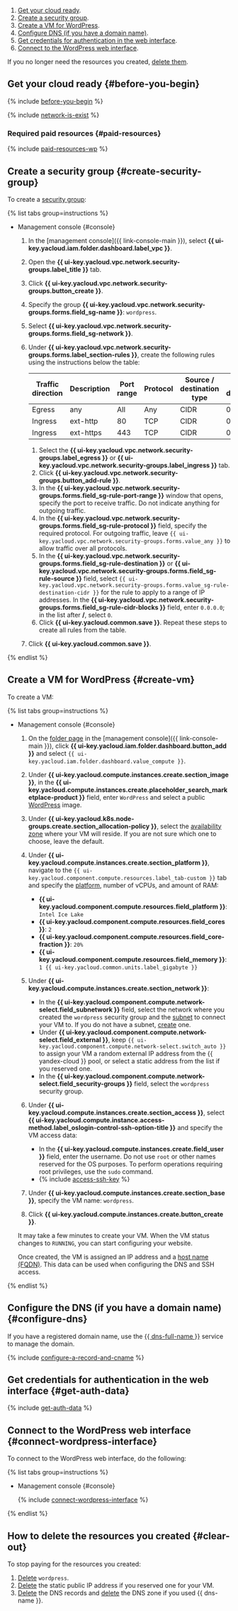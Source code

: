 1. [Get your cloud ready](#before-you-begin).
1. [Create a security group](#create-security-group).
1. [Create a VM for WordPress](#create-vm).
1. [Configure DNS (if you have a domain name)](#configure-dns).
1. [Get credentials for authentication in the web interface](#get-auth-data).
1. [Connect to the WordPress web interface](#connect-wordpress-interface).

If you no longer need the resources you created, [delete them](#clear-out).

## Get your cloud ready {#before-you-begin}

{% include [before-you-begin](../../_tutorials_includes/before-you-begin.md) %}

{% include [network-is-exist](../../_tutorials_includes/network-is-exist.md) %}

### Required paid resources {#paid-resources}

{% include [paid-resources-wp](../../_tutorials_includes/wordpress/paid-resources-wp.md) %}

## Create a security group {#create-security-group}

To create a [security group](../../../vpc/concepts/security-groups.md):

{% list tabs group=instructions %}

- Management console {#console}

  1. In the [management console]({{ link-console-main }}), select **{{ ui-key.yacloud.iam.folder.dashboard.label_vpc }}**.
  1. Open the **{{ ui-key.yacloud.vpc.network.security-groups.label_title }}** tab.
  1. Click **{{ ui-key.yacloud.vpc.network.security-groups.button_create }}**.
  1. Specify the group **{{ ui-key.yacloud.vpc.network.security-groups.forms.field_sg-name }}**: `wordpress`.
  1. Select **{{ ui-key.yacloud.vpc.network.security-groups.forms.field_sg-network }}**.
  1. Under **{{ ui-key.yacloud.vpc.network.security-groups.forms.label_section-rules }}**, create the following rules using the instructions below the table:

     Traffic<br>direction | Description | Port<br>range | Protocol | Source /<br>destination type | Source /<br>destination
     --- | --- | --- | --- | --- | ---
     Egress | any | All | Any | CIDR | 0.0.0.0/0
     Ingress | ext-http | 80 | TCP | CIDR | 0.0.0.0/0
     Ingress | ext-https | 443 | TCP | CIDR | 0.0.0.0/0

     1. Select the **{{ ui-key.yacloud.vpc.network.security-groups.label_egress }}** or **{{ ui-key.yacloud.vpc.network.security-groups.label_ingress }}** tab.
     1. Click **{{ ui-key.yacloud.vpc.network.security-groups.button_add-rule }}**.
     1. In the **{{ ui-key.yacloud.vpc.network.security-groups.forms.field_sg-rule-port-range }}** window that opens, specify the port to receive traffic. Do not indicate anything for outgoing traffic.
     1. In the **{{ ui-key.yacloud.vpc.network.security-groups.forms.field_sg-rule-protocol }}** field, specify the required protocol. For outgoing traffic, leave `{{ ui-key.yacloud.vpc.network.security-groups.forms.value_any }}` to allow traffic over all protocols.
     1. In the **{{ ui-key.yacloud.vpc.network.security-groups.forms.field_sg-rule-destination }}** or **{{ ui-key.yacloud.vpc.network.security-groups.forms.field_sg-rule-source }}** field, select `{{ ui-key.yacloud.vpc.network.security-groups.forms.value_sg-rule-destination-cidr }}` for the rule to apply to a range of IP addresses. In the **{{ ui-key.yacloud.vpc.network.security-groups.forms.field_sg-rule-cidr-blocks }}** field, enter `0.0.0.0`; in the list after **/**, select `0`.
     1. Click **{{ ui-key.yacloud.common.save }}**. Repeat these steps to create all rules from the table.
  1. Click **{{ ui-key.yacloud.common.save }}**.

{% endlist %}

## Create a VM for WordPress {#create-vm}

To create a VM:

{% list tabs group=instructions %}

- Management console {#console}

  1. On the [folder page](../../../resource-manager/concepts/resources-hierarchy.md#folder) in the [management console]({{ link-console-main }}), click **{{ ui-key.yacloud.iam.folder.dashboard.button_add }}** and select `{{ ui-key.yacloud.iam.folder.dashboard.value_compute }}`.
  1. Under **{{ ui-key.yacloud.compute.instances.create.section_image }}**, in the **{{ ui-key.yacloud.compute.instances.create.placeholder_search_marketplace-product }}** field, enter `WordPress` and select a public [WordPress](/marketplace/products/yc/wordpress) image.
  1. Under **{{ ui-key.yacloud.k8s.node-groups.create.section_allocation-policy }}**, select the [availability zone](../../../overview/concepts/geo-scope.md) where your VM will reside. If you are not sure which one to choose, leave the default.
  1. Under **{{ ui-key.yacloud.compute.instances.create.section_platform }}**, navigate to the `{{ ui-key.yacloud.component.compute.resources.label_tab-custom }}` tab and specify the [platform](../../../compute/concepts/vm-platforms.md), number of vCPUs, and amount of RAM:

      * **{{ ui-key.yacloud.component.compute.resources.field_platform }}**: `Intel Ice Lake`
      * **{{ ui-key.yacloud.component.compute.resources.field_cores }}**: `2`
      * **{{ ui-key.yacloud.component.compute.resources.field_core-fraction }}**: `20%`
      * **{{ ui-key.yacloud.component.compute.resources.field_memory }}**: `1 {{ ui-key.yacloud.common.units.label_gigabyte }}`

  1. Under **{{ ui-key.yacloud.compute.instances.create.section_network }}**:

      * In the **{{ ui-key.yacloud.component.compute.network-select.field_subnetwork }}** field, select the network where you created the `wordpress` security group and the [subnet](../../../vpc/concepts/network.md#subnet) to connect your VM to. If you do not have a subnet, [create](../../../vpc/operations/subnet-create.md) one.
      * Under **{{ ui-key.yacloud.component.compute.network-select.field_external }}**, keep `{{ ui-key.yacloud.component.compute.network-select.switch_auto }}` to assign your VM a random external IP address from the {{ yandex-cloud }} pool, or select a static address from the list if you reserved one.
      * In the **{{ ui-key.yacloud.component.compute.network-select.field_security-groups }}** field, select the `wordpress` security group.

  1. Under **{{ ui-key.yacloud.compute.instances.create.section_access }}**, select **{{ ui-key.yacloud.compute.instance.access-method.label_oslogin-control-ssh-option-title }}** and specify the VM access data:

      * In the **{{ ui-key.yacloud.compute.instances.create.field_user }}** field, enter the username. Do not use `root` or other names reserved for the OS purposes. To perform operations requiring root privileges, use the `sudo` command.
      * {% include [access-ssh-key](../../../_includes/compute/create/access-ssh-key.md) %}

  1. Under **{{ ui-key.yacloud.compute.instances.create.section_base }}**, specify the VM name: `wordpress`.
  1. Click **{{ ui-key.yacloud.compute.instances.create.button_create }}**.

  It may take a few minutes to create your VM. When the VM status changes to `RUNNING`, you can start configuring your website.

  Once created, the VM is assigned an IP address and a [host name (FQDN)](../../../compute/concepts/network.md#hostname). This data can be used when configuring the DNS and SSH access.

{% endlist %}

## Configure the DNS (if you have a domain name) {#configure-dns}

If you have a registered domain name, use the [{{ dns-full-name }}](../../../dns/) service to manage the domain.

{% include [configure-a-record-and-cname](../../_tutorials_includes/configure-a-record-and-cname.md) %}

## Get credentials for authentication in the web interface {#get-auth-data}

{% include [get-auth-data](get-auth-data.md) %}

## Connect to the WordPress web interface {#connect-wordpress-interface}

To connect to the WordPress web interface, do the following:

{% list tabs group=instructions %}

- Management console {#console}

  {% include [connect-wordpress-interface](connect-wordpress-interface.md) %}

{% endlist %}

## How to delete the resources you created {#clear-out}

To stop paying for the resources you created:

1. [Delete](../../../compute/operations/vm-control/vm-delete.md) `wordpress`.
1. [Delete](../../../vpc/operations/address-delete.md) the static public IP address if you reserved one for your VM.
1. [Delete](../../../dns/operations/resource-record-delete.md) the DNS records and [delete](../../../dns/operations/zone-delete.md) the DNS zone if you used {{ dns-name }}.
